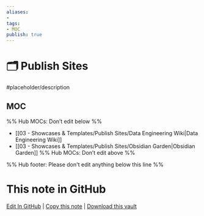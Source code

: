 ```yaml
---
aliases:
- 
tags: 
- MOC
publish: true
---
```


# 🗂️ Publish Sites

#placeholder/description 

## MOC

%% Hub MOCs: Don’t edit below  %%
-  [[03 - Showcases & Templates/Publish Sites/Data Engineering Wiki|Data Engineering Wiki]]
-  [[03 - Showcases & Templates/Publish Sites/Obsidian Garden|Obsidian Garden]]
%% Hub MOCs: Don’t edit above  %%

%% Hub footer: Please don't edit anything below this line %%

# This note in GitHub

<span class="git-footer">[Edit In GitHub](https://github.dev/obsidian-community/obsidian-hub/blob/main/03%20-%20Showcases%20%26%20Templates/Publish%20Sites/%F0%9F%97%82%EF%B8%8F%20Publish%20Sites.md "git-hub-edit-note") | [Copy this note](https://raw.githubusercontent.com/obsidian-community/obsidian-hub/main/03%20-%20Showcases%20%26%20Templates/Publish%20Sites/%F0%9F%97%82%EF%B8%8F%20Publish%20Sites.md "git-hub-copy-note") | [Download this vault](https://github.com/obsidian-community/obsidian-hub/archive/refs/heads/main.zip "git-hub-download-vault") </span>
